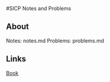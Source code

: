 #SICP Notes and Problems

## About
Notes: notes.md
Problems: problems.md

## Links
[Book](https://mitpress.mit.edu/sites/default/files/sicp/full-text/book/book-Z-H-10.html#%_sec_1.1)

